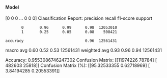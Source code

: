 #### Model
[0 0 0 ... 0 0 0]
Classification Report:
              precision    recall  f1-score   support

           0       0.96      0.99      0.98  12053010
           1       0.25      0.05      0.08    508421

    accuracy                           0.96  12561431
   macro avg       0.60      0.52      0.53  12561431
weighted avg       0.93      0.96      0.94  12561431

Accuracy: 0.9553086746247302
Confusion Matrix:
[[11974226    78784]
 [  482603    25818]]
Confusion Matrix (%):
[[95.32533355  0.62718969]
 [ 3.84194285  0.20553391]]
